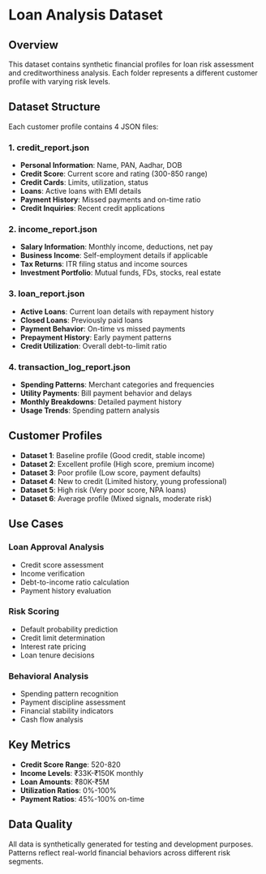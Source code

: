 # Loan Analysis Dataset

## Overview
This dataset contains synthetic financial profiles for loan risk assessment and creditworthiness analysis. Each folder represents a different customer profile with varying risk levels.

## Dataset Structure

Each customer profile contains 4 JSON files:

### 1. credit_report.json
- **Personal Information**: Name, PAN, Aadhar, DOB
- **Credit Score**: Current score and rating (300-850 range)
- **Credit Cards**: Limits, utilization, status
- **Loans**: Active loans with EMI details
- **Payment History**: Missed payments and on-time ratio
- **Credit Inquiries**: Recent credit applications

### 2. income_report.json
- **Salary Information**: Monthly income, deductions, net pay
- **Business Income**: Self-employment details if applicable
- **Tax Returns**: ITR filing status and income sources
- **Investment Portfolio**: Mutual funds, FDs, stocks, real estate

### 3. loan_report.json
- **Active Loans**: Current loan details with repayment history
- **Closed Loans**: Previously paid loans
- **Payment Behavior**: On-time vs missed payments
- **Prepayment History**: Early payment patterns
- **Credit Utilization**: Overall debt-to-limit ratio

### 4. transaction_log_report.json
- **Spending Patterns**: Merchant categories and frequencies
- **Utility Payments**: Bill payment behavior and delays
- **Monthly Breakdowns**: Detailed payment history
- **Usage Trends**: Spending pattern analysis

## Customer Profiles

- **Dataset 1**: Baseline profile (Good credit, stable income)
- **Dataset 2**: Excellent profile (High score, premium income)
- **Dataset 3**: Poor profile (Low score, payment defaults)
- **Dataset 4**: New to credit (Limited history, young professional)
- **Dataset 5**: High risk (Very poor score, NPA loans)
- **Dataset 6**: Average profile (Mixed signals, moderate risk)

## Use Cases

### Loan Approval Analysis
- Credit score assessment
- Income verification
- Debt-to-income ratio calculation
- Payment history evaluation

### Risk Scoring
- Default probability prediction
- Credit limit determination
- Interest rate pricing
- Loan tenure decisions

### Behavioral Analysis
- Spending pattern recognition
- Payment discipline assessment
- Financial stability indicators
- Cash flow analysis

## Key Metrics

- **Credit Score Range**: 520-820
- **Income Levels**: ₹33K-₹150K monthly
- **Loan Amounts**: ₹80K-₹5M
- **Utilization Ratios**: 0%-100%
- **Payment Ratios**: 45%-100% on-time

## Data Quality
All data is synthetically generated for testing and development purposes. Patterns reflect real-world financial behaviors across different risk segments.